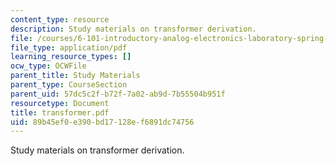 ```yaml
---
content_type: resource
description: Study materials on transformer derivation.
file: /courses/6-101-introductory-analog-electronics-laboratory-spring-2007/89b45ef0e390bd17128ef6891dc74756_transformer.pdf
file_type: application/pdf
learning_resource_types: []
ocw_type: OCWFile
parent_title: Study Materials
parent_type: CourseSection
parent_uid: 57dc5c2f-b72f-7a02-ab9d-7b55504b951f
resourcetype: Document
title: transformer.pdf
uid: 89b45ef0-e390-bd17-128e-f6891dc74756
---
```

Study materials on transformer derivation.

